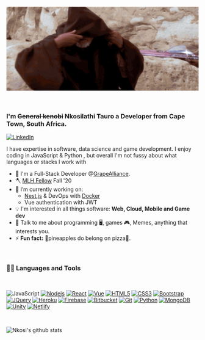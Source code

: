 <p align="center">
<img  alt="GIF" src="Assets/kenobi.gif"  width="607" height="220"/>
</p>

<br/>

### I'm ~~General kenobi~~ Nkosilathi Tauro a Developer from Cape Town, South Africa.
[![LinkedIn](https://img.shields.io/badge/linkedin-%230077B5.svg?&style=for-the-badge&logo=linkedin&logoColor=white)](https://www.linkedin.com/in/nkosi-tauro/)
<p>I have expertise in software, data science and game development. I enjoy coding in JavaScript & Python , but overall I'm not fussy about what languages or stacks I work with</p>

- 💼 I'm a Full-Stack Developer @[GrapeAlliance](https://grapealliance.com/).
- 🪓 [MLH Fellow](https://nkosi-tauro.github.io/mlh-portfolio/) Fall '20 
- 🔭 I’m currently working on:
  - [Nest.js](https://nestjs.com/) & DevOps with [Docker](https://devopswithdocker.com/)
  - Vue authentication with JWT
- 💡 I'm interested in all things software: **Web, Cloud, Mobile and Game dev**
- 💬 Talk to me about programming 🖥, games 🎮, Memes, anything that interests you.
- ⚡ **Fun fact:** 🍍pineapples do belong on pizza🍕.

<br>

 
### 👨‍💻 Languages and Tools
<br>

<p align="center>

[![JavaScript](https://img.shields.io/badge/javascript%20-%23323330.svg?&style=for-the-badge&logo=javascript&logoColor=%23F7DF1E)](https://github.com/nkosi-tauro)
[![Nodejs](https://img.shields.io/badge/node.js%20-%2343853D.svg?&style=for-the-badge&logo=node.js&logoColor=white)](https://github.com/nkosi-tauro) 
[![React](https://img.shields.io/badge/react%20-%2320232a.svg?&style=for-the-badge&logo=react&logoColor=%2361DAFB)](https://github.com/nkosi-tauro)
[![Vue](https://img.shields.io/badge/Vue.js-35495E?style=for-the-badge&logo=vue.js&logoColor=4FC08D)](https://github.com/nkosi-tauro)
[![HTML5](https://img.shields.io/badge/html5%20-%23E34F26.svg?&style=for-the-badge&logo=html5&logoColor=white)](https://github.com/nkosi-tauro) 
[![CSS3](https://img.shields.io/badge/css3%20-%231572B6.svg?&style=for-the-badge&logo=css3&logoColor=white)](https://github.com/nkosi-tauro)
[![Bootstrap](https://img.shields.io/badge/bootstrap%20-%23563D7C.svg?&style=for-the-badge&logo=bootstrap&logoColor=white)](https://github.com/nkosi-tauro)
[![JQuery](https://img.shields.io/badge/jquery%20-%230769AD.svg?&style=for-the-badge&logo=jquery&logoColor=white)](https://github.com/nkosi-tauro)
[![Heroku](https://img.shields.io/badge/-Heroku%20-%2320232a.svg?&style=for-the-badge&logo=heroku&link=https://github.com/nkosi-tauro)](https://github.com/nkosi-tauro) 
[![Firebase](https://img.shields.io/badge/firebase-ffca28?style=for-the-badge&logo=firebase&logoColor=white)](https://github.com/nkosi-tauro)
[![Bitbucket](https://img.shields.io/badge/-Bitbucket%20-%230769AD.svg?&style=for-the-badge&logo=bitbucket&link=https://github.com/nkosi-tauro)](https://github.com/nkosi-tauro)
[![Git](https://img.shields.io/badge/-Git%20-%23100000.svg?&style=for-the-badge&logo=git&link=https://github.com/nkosi-tauro)](https://github.com/nkosi-tauro) 
[![Python](https://img.shields.io/badge/python%20-%2314354C.svg?&style=for-the-badge&logo=python&logoColor=white)](https://github.com/nkosi-tauro) 
[![MongoDB](https://img.shields.io/badge/MongoDB-%234ea94b.svg?&style=for-the-badge&logo=mongodb&logoColor=white)](https://github.com/nkosi-tauro) 
[![Unity](https://img.shields.io/badge/unity%20-%23100000.svg?&style=for-the-badge&logo=unity&logoColor=white)](https://github.com/nkosi-tauro) 
[![Netlify](https://img.shields.io/badge/Netlify-00C7B7?style=for-the-badge&logo=netlify&logoColor=white)](https://github.com/nkosi-tauro) 
</p>


<br />

![Nkosi's github stats](https://github-readme-stats.vercel.app/api?username=nkosi-tauro&show_icons=true&theme=midnight-purple)
